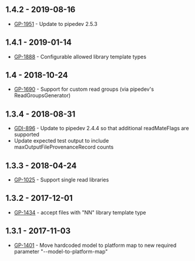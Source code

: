 ## 1.4.2 - 2019-08-16
- [GP-1951](https://jira.oicr.on.ca/browse/GP-1951) - Update to pipedev 2.5.3
## 1.4.1 - 2019-01-14
- [GP-1888](https://jira.oicr.on.ca/browse/GP-1888) - Configurable allowed library template types
## 1.4 - 2018-10-24
- [GP-1690](https://jira.oicr.on.ca/browse/GP-1690) - Support for custom read groups (via pipedev's ReadGroupsGenerator)
## 1.3.4 - 2018-08-31
- [GDI-896](https://jira.oicr.on.ca/browse/GDI-896) - Update to pipedev 2.4.4 so that additional readMateFlags are supported
- Update expected test output to include maxOutputFileProvenanceRecord counts
## 1.3.3 - 2018-04-24
- [GP-1025](https://jira.oicr.on.ca/browse/GP-1025) - Support single read libraries
## 1.3.2 - 2017-12-01
- [GP-1434](https://jira.oicr.on.ca/browse/GP-1434) - accept files with "NN" library template type
## 1.3.1 - 2017-11-03
- [GP-1401](https://jira.oicr.on.ca/browse/GP-1401) - Move hardcoded model to platform map to new required parameter "--model-to-platform-map"
